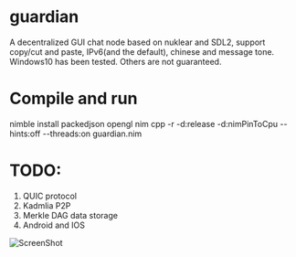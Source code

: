 # guardian
A decentralized GUI chat node based on nuklear and SDL2, support copy/cut and paste, IPv6(and the default), chinese and message tone. Windows10 has been tested. Others are not guaranteed.

# Compile and run
nimble install packedjson opengl
nim cpp -r -d:release -d:nimPinToCpu --hints:off --threads:on guardian.nim

# TODO:
1. QUIC protocol
2. Kadmlia P2P
3. Merkle DAG data storage
4. Android and IOS

![ScreenShot](https://files.gitter.im/nim-lang/Nim/t5Va/image.png)